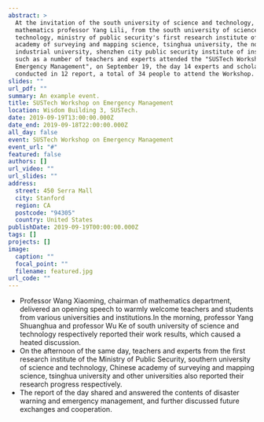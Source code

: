 ```yaml
---
abstract: >
  At the invitation of the south university of science and technology,
  mathematics professor Yang Lili, from the south university of science and
  technology, ministry of public security's first research institute of China
  academy of surveying and mapping science, tsinghua university, the northern
  industrial university, shenzhen city public security institute of institutions
  such as a number of teachers and experts attended the "SUSTech Workshop on
  Emergency Management", on September 19, the day 14 experts and scholars
  conducted in 12 report, a total of 34 people to attend the Workshop.
slides: ""
url_pdf: ""
summary: An example event.
title: SUSTech Workshop on Emergency Management
location: Wisdom Building 3, SUSTech.
date: 2019-09-19T13:00:00.000Z
date_end: 2019-09-18T22:00:00.000Z
all_day: false
event: SUSTech Workshop on Emergency Management
event_url: "#"
featured: false
authors: []
url_video: ""
url_slides: ""
address:
  street: 450 Serra Mall
  city: Stanford
  region: CA
  postcode: "94305"
  country: United States
publishDate: 2019-09-19T00:00:00.000Z
tags: []
projects: []
image:
  caption: ""
  focal_point: ""
  filename: featured.jpg
url_code: ""
---
```



* Professor Wang Xiaoming, chairman of mathematics department, delivered an opening speech to warmly welcome teachers and students from various universities and institutions.In the morning, professor Yang Shuanghua and professor Wu Ke of south university of science and technology respectively reported their work results, which caused a heated discussion.
* On the afternoon of the same day, teachers and experts from the first research institute of the Ministry of Public Security, southern university of science and technology, Chinese academy of surveying and mapping science, tsinghua university and other universities also reported their research progress respectively.
* The report of the day shared and answered the contents of disaster warning and emergency management, and further discussed future exchanges and cooperation.